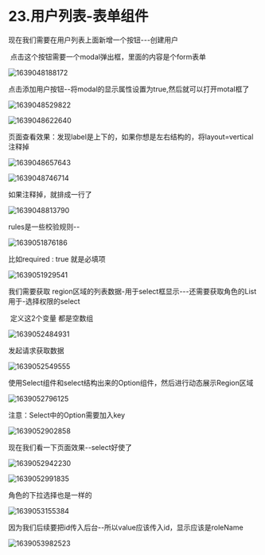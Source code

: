 # 23.用户列表-表单组件





现在我们需要在用户列表上面新增一个按钮---创建用户

​		点击这个按钮需要一个modal弹出框，里面的内容是个form表单

![1639048188172](../../../../.vuepress/public/images/1639048188172.png)



点击添加用户按钮--将modal的显示属性设置为true,然后就可以打开motal框了

![1639048529822](../../../../.vuepress/public/images/1639048529822.png)



![1639048622640](../../../../.vuepress/public/images/1639048622640.png) 



页面查看效果：发现label是上下的，如果你想是左右结构的，将layout=vertical注释掉

![1639048657643](../../../../.vuepress/public/images/1639048657643.png)





![1639048746714](../../../../.vuepress/public/images/1639048746714.png)



如果注释掉，就排成一行了

![1639048813790](../../../../.vuepress/public/images/1639048813790.png)



rules是一些校验规则--

![1639051876186](../../../../.vuepress/public/images/1639051876186.png)



比如required : true 就是必填项 

![1639051929541](../../../../.vuepress/public/images/1639051929541.png)







我们需要获取 region区域的列表数据-用于select框显示---还需要获取角色的List用于-选择权限的select

​		定义这2个变量 都是空数组

![1639052484931](../../../../.vuepress/public/images/1639052484931.png)



发起请求获取数据

![1639052549555](../../../../.vuepress/public/images/1639052549555.png)



使用Select组件和select结构出来的Option组件，然后进行动态展示Region区域

![1639052796125](../../../../.vuepress/public/images/1639052796125.png)



注意：Select中的Option需要加入key

![1639052902858](../../../../.vuepress/public/images/1639052902858.png)





现在我们看一下页面效果--select好使了

![1639052942230](../../../../.vuepress/public/images/1639052942230.png)

![1639052991835](../../../../.vuepress/public/images/1639052991835.png)



角色的下拉选择也是一样的

![1639053155384](../../../../.vuepress/public/images/1639053155384.png)



因为我们后续要把id传入后台--所以value应该传入id，显示应该是roleName

![1639053982523](../../../../.vuepress/public/images/1639053982523.png)















































































